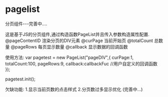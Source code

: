 # pagelist
分页组件---完善中....

这是基于JS的分页组件,通过构造函数PageList并且传入参数构造属性配置.
  @pageContentID 渲染分页的DIV元素
  @curPage 当前开始页
  @totalCount 总数量
  @pageRows 每页显示数量
  @callback 显示数据的回调函数

使用方法:
var pagetest = new PageList("pageDIV",{
        curPage:1,
        totalCount:100,
        pageRows:9,
        callback:callbackFuc   //用户自定义的回调函数
});

pagetest.init();

欠缺功能:
1.显示当前页数的点击样式
2.分页数过多显示优化
(完善中...)
